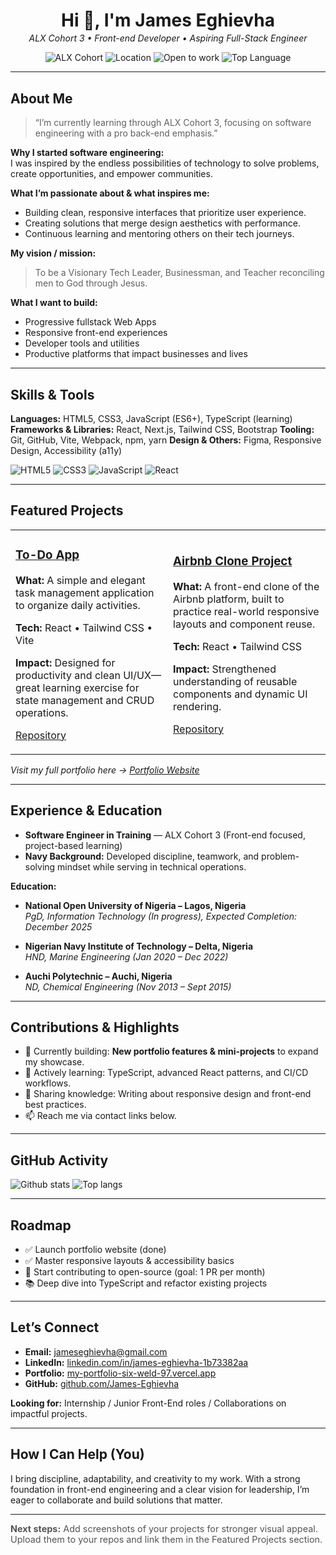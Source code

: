<!-- README.md — GitHub Profile for James Eghievha -->
<h1 align="center" style="margin-bottom:0.2rem;">Hi 👋, I'm <strong>James Eghievha</strong></h1>
<p align="center" style="margin-top:0.1rem;">
  <em>ALX Cohort 3 • Front-end Developer • Aspiring Full-Stack Engineer</em>
</p>

<p align="center">
  <img alt="ALX Cohort" src="https://img.shields.io/badge/ALX-Cohort%203-0A74DA?style=flat-square" />
  <img alt="Location" src="https://img.shields.io/badge/Location-Nigeria-00A300?style=flat-square" />
  <img alt="Open to work" src="https://img.shields.io/badge/Open%20to%20Work-Yes-yellow?style=flat-square" />
  <img alt="Top Language" src="https://img.shields.io/badge/TopLang-JavaScript-F7DF1E?style=flat-square" />
</p>

---

## About Me
> “I’m currently learning through ALX Cohort 3, focusing on software engineering with a pro back-end emphasis.”

**Why I started software engineering:**  
I was inspired by the endless possibilities of technology to solve problems, create opportunities, and empower communities.  

**What I’m passionate about & what inspires me:**  
- Building clean, responsive interfaces that prioritize user experience.  
- Creating solutions that merge design aesthetics with performance.  
- Continuous learning and mentoring others on their tech journeys.  

**My vision / mission:**  
> To be a Visionary Tech Leader, Businessman, and Teacher reconciling men to God through Jesus.  

**What I want to build:**  
- Progressive fullstack Web Apps  
- Responsive front-end experiences  
- Developer tools and utilities  
- Productive platforms that impact businesses and lives  

---

## Skills & Tools
<div>
  <strong>Languages:</strong> HTML5, CSS3, JavaScript (ES6+), TypeScript (learning)  
  <strong>Frameworks & Libraries:</strong> React, Next.js, Tailwind CSS, Bootstrap  
  <strong>Tooling:</strong> Git, GitHub, Vite, Webpack, npm, yarn  
  <strong>Design & Others:</strong> Figma, Responsive Design, Accessibility (a11y)
</div>
<p>
  <img alt="HTML5" src="https://img.shields.io/badge/HTML5-✦-E34F26?style=flat-square" />
  <img alt="CSS3" src="https://img.shields.io/badge/CSS3-✦-1572B6?style=flat-square" />
  <img alt="JavaScript" src="https://img.shields.io/badge/JavaScript-✦-F7DF1E?style=flat-square" />
  <img alt="React" src="https://img.shields.io/badge/React-✦-61DAFB?style=flat-square" />
</p>

---

## Featured Projects

<table>
  <tr>
    <td width="50%">
      <h3><a href="https://github.com/James-Eghievha/todo-app">To-Do App</a></h3>
      <p><strong>What:</strong> A simple and elegant task management application to organize daily activities.</p>
      <p><strong>Tech:</strong> React • Tailwind CSS • Vite</p>
      <p><strong>Impact:</strong> Designed for productivity and clean UI/UX—great learning exercise for state management and CRUD operations.</p>
      <p><a href="https://github.com/James-Eghievha/todo-app">Repository</a></p>
    </td>
    <td width="50%">
      <h3><a href="https://github.com/James-Eghievha/airbnb-clone-project">Airbnb Clone Project</a></h3>
      <p><strong>What:</strong> A front-end clone of the Airbnb platform, built to practice real-world responsive layouts and component reuse.</p>
      <p><strong>Tech:</strong> React • Tailwind CSS</p>
      <p><strong>Impact:</strong> Strengthened understanding of reusable components and dynamic UI rendering.</p>
      <p><a href="https://github.com/James-Eghievha/airbnb-clone-project">Repository</a></p>
    </td>
  </tr>
</table>

<p style="margin:0.2rem 0;">
  <em>Visit my full portfolio here → <a href="https://my-portfolio-six-weld-97.vercel.app/">Portfolio Website</a></em>
</p>

---

## Experience & Education
- **Software Engineer in Training** — ALX Cohort 3 (Front-end focused, project-based learning)  
- **Navy Background:** Developed discipline, teamwork, and problem-solving mindset while serving in technical operations.  

**Education:**  
- **National Open University of Nigeria – Lagos, Nigeria**  
  *PgD, Information Technology (In progress), Expected Completion: December 2025*  

- **Nigerian Navy Institute of Technology – Delta, Nigeria**  
  *HND, Marine Engineering (Jan 2020 – Dec 2022)*  

- **Auchi Polytechnic – Auchi, Nigeria**  
  *ND, Chemical Engineering (Nov 2013 – Sept 2015)*  

---

## Contributions & Highlights
- 🔭 Currently building: **New portfolio features & mini-projects** to expand my showcase.  
- 🌱 Actively learning: TypeScript, advanced React patterns, and CI/CD workflows.  
- 💬 Sharing knowledge: Writing about responsive design and front-end best practices.  
- 📫 Reach me via contact links below.  

---

## GitHub Activity
<p>
  <img alt="Github stats" src="https://github-readme-stats.vercel.app/api?username=James-Eghievha&show_icons=true&theme=default" />
  <img alt="Top langs" src="https://github-readme-stats.vercel.app/api/top-langs/?username=James-Eghievha&layout=compact" />
</p>

---

## Roadmap
- ✅ Launch portfolio website (done)  
- ✅ Master responsive layouts & accessibility basics  
- 🔁 Start contributing to open-source (goal: 1 PR per month)  
- 📚 Deep dive into TypeScript and refactor existing projects  

---

## Let’s Connect
- **Email:** jameseghievha@gmail.com  
- **LinkedIn:** [linkedin.com/in/james-eghievha-1b73382aa](https://linkedin.com/in/james-eghievha-1b73382aa)  
- **Portfolio:** [my-portfolio-six-weld-97.vercel.app](https://my-portfolio-six-weld-97.vercel.app/)  
- **GitHub:** [github.com/James-Eghievha](https://github.com/James-Eghievha)  

**Looking for:** Internship / Junior Front-End roles / Collaborations on impactful projects.  

---

## How I Can Help (You)
I bring discipline, adaptability, and creativity to my work. With a strong foundation in front-end engineering and a clear vision for leadership, I’m eager to collaborate and build solutions that matter.  

---

<p style="font-size:0.9rem;color:#555;">
  <strong>Next steps:</strong> Add screenshots of your projects for stronger visual appeal. Upload them to your repos and link them in the Featured Projects section.
</p>

